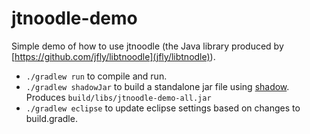 jtnoodle-demo
=============

Simple demo of how to use jtnoodle (the Java library produced by
[https://github.com/jfly/libtnoodle](jfly/libtnodle)).

- `./gradlew run` to compile and run.
- `./gradlew shadowJar` to build a standalone jar file using
[shadow](https://github.com/johnrengelman/shadow). Produces `build/libs/jtnoodle-demo-all.jar`
- `./gradlew eclipse` to update eclipse settings based on changes to build.gradle.
